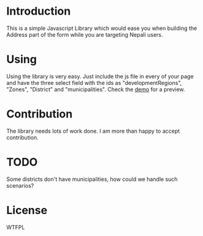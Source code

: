 Introduction
============

This is a simple Javascript Library which would ease you when building the Address part of the form while you are targeting Nepali users.

Using
=====

Using the library is very easy. Just include the js file in every of your page and have the three select field with the ids as "developmentRegions", "Zones", "District" and "municipalities". Check the [demo](http://meadhikari.insomnia247.nl/address.html) for a preview.

Contribution
====
The library needs lots of work done. I am more than happy to accept contribution. 

TODO
====

Some districts don't have municipalities, how could we handle such scenarios?

License
====
WTFPL

